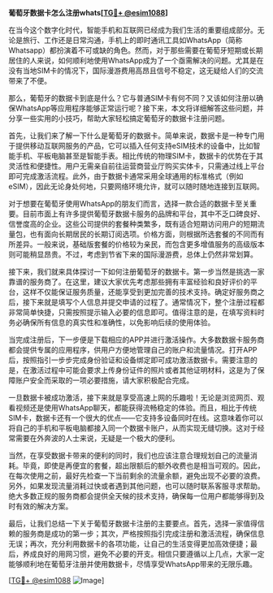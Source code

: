 **葡萄牙数据卡怎么注册whats[[TG💪+ @esim1088](https://t.me/s/esim1088)]**

在当今这个数字化时代，智能手机和互联网已经成为我们生活的重要组成部分。无论是旅行、工作还是日常沟通，手机上的即时通讯工具如WhatsApp（简称Whatsapp）都扮演着不可或缺的角色。然而，对于那些需要在葡萄牙短期或长期居住的人来说，如何顺利地使用WhatsApp成为了一个亟需解决的问题。尤其是在没有当地SIM卡的情况下，国际漫游费用高昂且信号不稳定，这无疑给人们的交流带来了不便。

那么，葡萄牙的数据卡到底是什么？它与普通SIM卡有何不同？又该如何注册以确保WhatsApp等应用程序能够正常运行呢？接下来，本文将详细解答这些问题，并分享一些实用的小技巧，帮助大家轻松搞定葡萄牙的数据卡注册问题。

首先，让我们来了解一下什么是葡萄牙的数据卡。简单来说，数据卡是一种专门用于提供移动互联网服务的产品，它可以插入任何支持eSIM技术的设备中，比如智能手机、平板电脑甚至是智能手表。相比传统的物理SIM卡，数据卡的优势在于其灵活性和便捷性。用户无需亲自前往运营商营业厅购买实体卡，只需通过线上平台即可完成激活流程。此外，由于数据卡通常采用全球通用的标准格式（例如eSIM），因此无论身处何地，只要网络环境允许，就可以随时随地连接到互联网。

对于想要在葡萄牙使用WhatsApp的朋友们而言，选择一款合适的数据卡至关重要。目前市面上有许多提供葡萄牙数据卡服务的品牌和平台，其中不乏口碑良好、信誉度高的企业。这些公司提供的套餐种类繁多，既有适合短期访问用户的短期流量包，也有面向长期居民的长期订阅选项。价格方面，则根据所选套餐的不同而有所差异。一般来说，基础版套餐的价格较为亲民，而包含更多增值服务的高级版本则可能稍显昂贵。不过，考虑到节省下来的国际漫游费，总体上仍然非常划算。

接下来，我们就来具体探讨一下如何注册葡萄牙的数据卡。第一步当然是挑选一家靠谱的服务商了。在这里，建议大家优先考虑那些拥有丰富经验和良好评价的平台，这样不仅能保证服务质量，还能享受到更加完善的技术支持。确定好服务商之后，接下来就是填写个人信息并提交申请的过程了。通常情况下，整个注册过程都非常简单快捷，只需按照提示输入必要的信息即可。值得注意的是，在填写资料时务必确保所有信息的真实性和准确性，以免影响后续的使用体验。

当完成注册后，下一步便是下载相应的APP并进行激活操作。大多数数据卡服务商都会提供专属的应用程序，供用户方便地管理自己的账户和流量情况。打开APP后，按照指引一步步完成身份验证和设备绑定即可成功激活数据卡。需要注意的是，在激活过程中可能会要求上传身份证件的照片或者其他证明材料，这是为了保障账户安全而采取的一项必要措施，请大家积极配合完成。

一旦数据卡被成功激活，接下来就是享受高速上网的乐趣啦！无论是浏览网页、观看视频还是使用WhatsApp聊天，都能获得流畅稳定的体验。而且，相比于传统SIM卡，数据卡还有一个很大的优点——它支持多设备同时在线。这意味着你可以将自己的手机和平板电脑都接入同一个数据卡账户，从而实现无缝切换。这对于经常需要在外奔波的人士来说，无疑是一个极大的便利。

当然，在享受数据卡带来的便利的同时，我们也应该注意合理规划自己的流量消耗。毕竟，即使是再便宜的套餐，超出限额后的额外收费也是相当可观的。因此，在每次使用之前，最好先检查一下当前剩余的流量余额，避免出现不必要的浪费。另外，如果发现流量消耗过快或者遇到其他问题，也可以随时联系客服寻求帮助。绝大多数正规的服务商都会提供全天候的技术支持，确保每一位用户都能够得到及时有效的解决方案。

最后，让我们总结一下关于葡萄牙数据卡注册的主要要点。首先，选择一家值得信赖的服务商是成功的第一步；其次，严格按照指引完成注册和激活流程，确保信息无误；再次，充分利用数据卡的各项功能，让自己的生活变得更加高效便捷；最后，养成良好的用网习惯，避免不必要的开支。相信只要遵循以上几点，大家一定能够顺利地在葡萄牙注册并使用数据卡，尽情享受WhatsApp带来的无限乐趣。

[[TG💪+ @esim1088](https://t.me/s/esim1088) ![Image](https://i.postimg.cc/4NQfJmqS/Snipaste-2025-05-13-00-14-12.png)]
